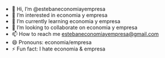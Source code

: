 - 👋 Hi, I’m @estebaneconomiayempresa
- 👀 I’m interested in economia y empresa
- 🌱 I’m currently learning economia y empresa
- 💞️ I’m looking to collaborate on economia y empresa
- 📫 How to reach me estebaneconomiayempresa@gmail.com
- 😄 Pronouns: economia/empresa
- ⚡ Fun fact: I hate economia & empresa

<!---
estebaneconomiayempresa/estebaneconomiayempresa is a ✨ special ✨ repository because its `README.md` (this file) appears on your GitHub profile.
You can click the Preview link to take a look at your changes.
--->
